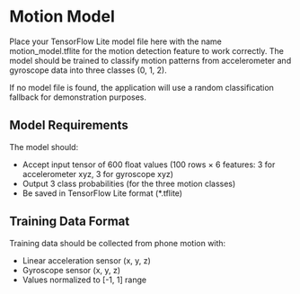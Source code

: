 # Motion Model

Place your TensorFlow Lite model file here with the name motion_model.tflite for the motion detection feature to work correctly. The model should be trained to classify motion patterns from accelerometer and gyroscope data into three classes (0, 1, 2).

If no model file is found, the application will use a random classification fallback for demonstration purposes.

## Model Requirements

The model should:
- Accept input tensor of 600 float values (100 rows × 6 features: 3 for accelerometer xyz, 3 for gyroscope xyz)
- Output 3 class probabilities (for the three motion classes)
- Be saved in TensorFlow Lite format (*.tflite)

## Training Data Format

Training data should be collected from phone motion with:
- Linear acceleration sensor (x, y, z)
- Gyroscope sensor (x, y, z)
- Values normalized to [-1, 1] range
